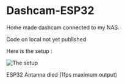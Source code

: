 # Dashcam-ESP32

Home made dashcam connected to my NAS.

Code on local not yet published

Here is the setup : 



![The setup](./Pictures/setup.jpg)

ESP32 Antanna died (1fps maximum output)
